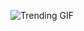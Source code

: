 
<!-- GIF_SECTION -->
![Trending GIF](https://media0.giphy.com/media/v1.Y2lkPThiYjIxNzcydGk5cjh6b2Nydmt1bmFrNWZkb3JrOG4wNGdtYmNuNGEwazdtMnVzZSZlcD12MV9naWZzX3NlYXJjaCZjdD1n/SS3OndLI7c3ZYnr0vM/giphy.gif)
<!-- END_GIF_SECTION -->
